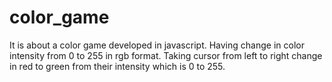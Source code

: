 # color_game
It is about a color game developed in javascript. Having change in color intensity from 0 to 255 in rgb format. Taking cursor from left to right change in red to green from their intensity which is 0 to 255.
